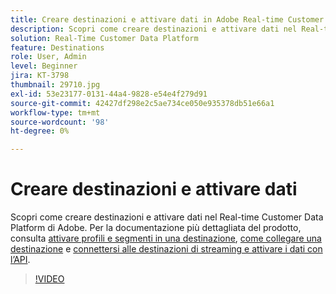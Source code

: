 ```yaml
---
title: Creare destinazioni e attivare dati in Adobe Real-time Customer Data Platform (RTCDP)
description: Scopri come creare destinazioni e attivare dati nel Real-time Customer Data Platform di Adobe
solution: Real-Time Customer Data Platform
feature: Destinations
role: User, Admin
level: Beginner
jira: KT-3798
thumbnail: 29710.jpg
exl-id: 53e23177-0131-44a4-9828-e54e4f279d91
source-git-commit: 42427df298e2c5ae734ce050e935378db51e66a1
workflow-type: tm+mt
source-wordcount: '98'
ht-degree: 0%

---
```


# Creare destinazioni e attivare dati

Scopri come creare destinazioni e attivare dati nel Real-time Customer Data Platform di Adobe. Per la documentazione più dettagliata del prodotto, consulta [attivare profili e segmenti in una destinazione](https://experienceleague.adobe.com/docs/experience-platform/rtcdp/destinations/dest-tutorials/activate-destinations.html), [come collegare una destinazione](https://experienceleague.adobe.com/docs/experience-platform/rtcdp/destinations/dest-tutorials/connect-destination.html) e [connettersi alle destinazioni di streaming e attivare i dati con l’API](https://experienceleague.adobe.com/docs/experience-platform/rtcdp/destinations/api-tutorials/streaming-destinations-api-tutorial.html).

>[!VIDEO](https://video.tv.adobe.com/v/29710?quality=12&learn=on)

